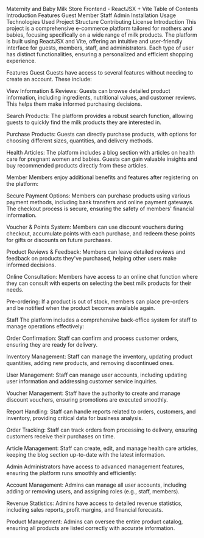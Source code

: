 Maternity and Baby Milk Store Frontend - ReactJSX + Vite
Table of Contents
Introduction
Features
Guest
Member
Staff
Admin
Installation
Usage
Technologies Used
Project Structure
Contributing
License
Introduction
This project is a comprehensive e-commerce platform tailored for mothers and babies, focusing specifically on a wide range of milk products. The platform is built using ReactJSX and Vite, offering an intuitive and user-friendly interface for guests, members, staff, and administrators. Each type of user has distinct functionalities, ensuring a personalized and efficient shopping experience.

Features
Guest
Guests have access to several features without needing to create an account. These include:

View Information & Reviews: Guests can browse detailed product information, including ingredients, nutritional values, and customer reviews. This helps them make informed purchasing decisions.

Search Products: The platform provides a robust search function, allowing guests to quickly find the milk products they are interested in.

Purchase Products: Guests can directly purchase products, with options for choosing different sizes, quantities, and delivery methods.

Health Articles: The platform includes a blog section with articles on health care for pregnant women and babies. Guests can gain valuable insights and buy recommended products directly from these articles.

Member
Members enjoy additional benefits and features after registering on the platform:

Secure Payment Options: Members can purchase products using various payment methods, including bank transfers and online payment gateways. The checkout process is secure, ensuring the safety of members' financial information.

Voucher & Points System: Members can use discount vouchers during checkout, accumulate points with each purchase, and redeem these points for gifts or discounts on future purchases.

Product Reviews & Feedback: Members can leave detailed reviews and feedback on products they've purchased, helping other users make informed decisions.

Online Consultation: Members have access to an online chat function where they can consult with experts on selecting the best milk products for their needs.

Pre-ordering: If a product is out of stock, members can place pre-orders and be notified when the product becomes available again.

Staff
The platform includes a comprehensive back-office system for staff to manage operations effectively:

Order Confirmation: Staff can confirm and process customer orders, ensuring they are ready for delivery.

Inventory Management: Staff can manage the inventory, updating product quantities, adding new products, and removing discontinued ones.

User Management: Staff can manage user accounts, including updating user information and addressing customer service inquiries.

Voucher Management: Staff have the authority to create and manage discount vouchers, ensuring promotions are executed smoothly.

Report Handling: Staff can handle reports related to orders, customers, and inventory, providing critical data for business analysis.

Order Tracking: Staff can track orders from processing to delivery, ensuring customers receive their purchases on time.

Article Management: Staff can create, edit, and manage health care articles, keeping the blog section up-to-date with the latest information.

Admin
Administrators have access to advanced management features, ensuring the platform runs smoothly and efficiently:

Account Management: Admins can manage all user accounts, including adding or removing users, and assigning roles (e.g., staff, members).

Revenue Statistics: Admins have access to detailed revenue statistics, including sales reports, profit margins, and financial forecasts.

Product Management: Admins can oversee the entire product catalog, ensuring all products are listed correctly with accurate information.



